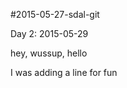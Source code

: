  #2015-05-27-sdal-git
 
 Day 2: 2015-05-29
 
 hey, wussup, hello
 
 I was adding a line for fun
 
 

